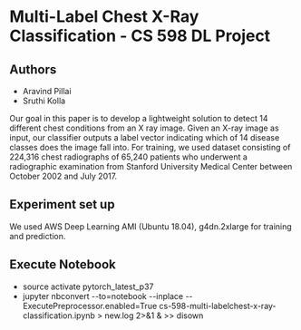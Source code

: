 # Multi-Label Chest X-Ray Classification - CS 598 DL Project

Authors
--------------
- Aravind Pillai
- Sruthi Kolla


Our goal in this paper is to develop a lightweight solution to detect 14 different chest conditions from an X ray image. Given an X-ray image as input, our classifier outputs a label vector indicating which of 14 disease classes does the image fall into. For training, we used dataset consisting of 224,316 chest radiographs of 65,240 patients who underwent a radiographic examination from Stanford University Medical Center between October 2002 and July 2017.


Experiment set up
-----------------
We used AWS Deep Learning AMI (Ubuntu 18.04), g4dn.2xlarge for training and prediction.

Execute Notebook
-----------------
- source activate pytorch_latest_p37     
- jupyter nbconvert --to=notebook --inplace --ExecutePreprocessor.enabled=True cs-598-multi-labelchest-x-ray-classification.ipynb > new.log 2>&1 & >> disown   



